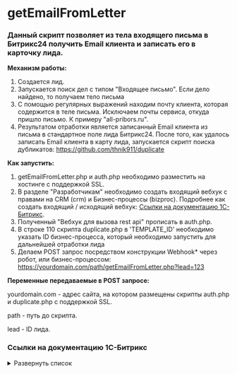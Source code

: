 # getEmailFromLetter

### Данный скрипт позволяет из тела входящего письма в Битрикс24 получить Email клиента и записать его в карточку лида.

**Механизм работы:**

1. Создается лид.
2. Запускается поиск дел с типом "Входящее письмо". Если дело найдено, то получаем тело письма
3. С помощью регулярных выражений находим почту клиента, которая содержится в теле письма. Исключаем почты сервиса, откуда пришло письмо. К примеру "all-pribors.ru".
4. Результатом отработки является записанный Email клиента из письма в стандартное поле лида Битрикс24. После того, как удалось записать Email клиента в карту лида, запускается скрипт поиска дубликатов: https://github.com/thnik911/duplicate

**Как запустить:**

1. getEmailFromLetter.php и auth.php необходимо разместить на хостинге с поддержкой SSL.
2. В разделе "Разработчикам" необходимо создать входящий вебхук с правами на CRM (crm) и Бизнес-процессы (bizproc). Подробнее как создать входящий / исходящий вебхук: [Ссылки на документацию 1С-Битрикс](https://github.com/thnik911/getEmailFromLetter/blob/main/README.md#%D1%81%D1%81%D1%8B%D0%BB%D0%BA%D0%B8-%D0%BD%D0%B0-%D0%B4%D0%BE%D0%BA%D1%83%D0%BC%D0%B5%D0%BD%D1%82%D0%B0%D1%86%D0%B8%D1%8E-1%D1%81-%D0%B1%D0%B8%D1%82%D1%80%D0%B8%D0%BA%D1%81).
3. Полученный "Вебхук для вызова rest api" прописать в auth.php.
4. В строке 110 скрипта duplicate.php в 'TEMPLATE_ID' необходимо указать ID бизнес-процесса, который необходимо запустить для дальнейшей отработки лида
5. Делаем POST запрос посредством конструкции Webhook* через робот, или бизнес-процессом: https://yourdomain.com/path/getEmailFromLetter.php?lead=123

**Переменные передаваемые в POST запросе:**

yourdomain.com - адрес сайта, на котором размещены скрипты auth.php и duplicate.php с поддержкой SSL.

path - путь до скрипта.

lead - ID лида.

### Ссылки на документацию 1С-Битрикс 

<details><summary>Развернуть список</summary>

1. Действие Webhook внутри Бизнес-процесса / робота https://dev.1c-bitrix.ru/learning/course/index.php?COURSE_ID=57&LESSON_ID=8551
2. Как создать Webhook https://dev.1c-bitrix.ru/learning/course/index.php?COURSE_ID=99&LESSON_ID=8581&LESSON_PATH=8771.8583.8581

</details>
